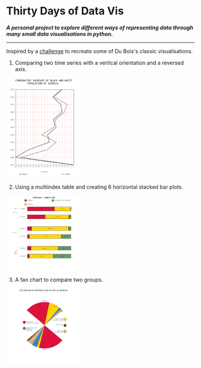 # Thirty Days of Data Vis

***A personal project to explore different ways of representing data through many small data visualisations in python.***

---

Inspired by a [challenge](https://github.com/ajstarks/dubois-data-portraits/tree/master/challenge) to recreate some of Du Bois's classic visualisations.
1. Comparing two time series with a vertical orientation and a reversed axis.

<img src="vis/D1_dubois1.png" width="200" >

2. Using a multiindex table and creating 6 horizontal stacked bar plots.

<img src="vis/D2_duBois2.png" width="200" >

3. A fan chart to compare two groups.

<img src="vis/D3_duBois3.png" width="200" >
